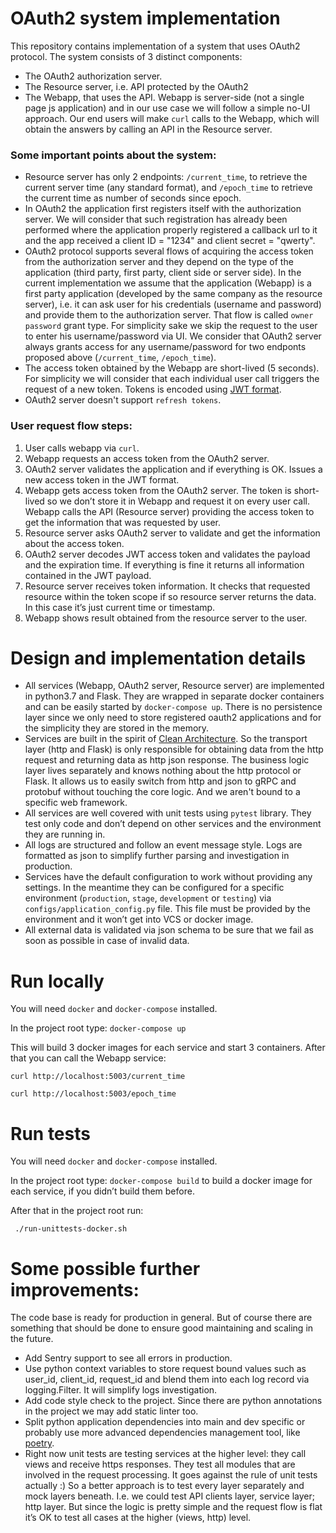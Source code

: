 # OAuth2 system implementation 
This repository contains implementation of a system that uses OAuth2 protocol. The system consists of 3 distinct components:
* The OAuth2 authorization server.
* The Resource server, i.e. API protected by the OAuth2
* The Webapp, that uses the API. Webapp is server-side (not a single page js application) and in our use case we will follow a simple no-UI approach. Our end users will make `curl` calls to the Webapp, which will obtain the answers by calling an API in the Resource server.

### Some important points about the system:
* Resource server has only 2 endpoints: `/current_time`, to retrieve the current server time (any standard format), and `/epoch_time` to retrieve the current time as number of seconds since epoch.
* In OAuth2 the application first registers itself with the authorization server. We will consider that such registration has already been performed where the application properly registered a callback url to it and the app received a client ID = "1234" and client secret = "qwerty".
* OAuth2 protocol supports several flows of acquiring the access token from the authorization server and they depend on the type of the application (third party, first party, client side or server side). In the current implementation we assume that the application (Webapp) is a first party application (developed by the same company as the resource server), i.e. it can ask user for his credentials (username and password) and provide them to the authorization server. That flow is called `owner password` grant type. For simplicity sake we skip the request to the user to enter his username/password via UI. We consider that OAuth2 server always grants access for any username/password for two endponts proposed above (`/current_time`, `/epoch_time`).
* The access token obtained by the Webapp are short-lived (5 seconds). For simplicity we will consider that each individual user call triggers the request of a new token. Tokens is encoded using [JWT format](https://jwt.io).
* OAuth2 server doesn't support `refresh tokens`. 

### User request flow steps: 
1. User calls webapp via `curl`.
2. Webapp requests an access token from the OAuth2 server.
3. OAuth2 server validates the application and if everything is OK. Issues a new access token in the JWT format.
3. Webapp gets access token from the OAuth2 server. The token is short-lived so we don’t store it in Webapp and request it on every user call. Webapp calls the API (Resource server) providing the access token to get the information that was requested by user.
4. Resource server asks OAuth2 server to validate and get the information about the access token. 
5. OAuth2 server decodes JWT access token and validates the payload and the expiration time. If everything is fine it returns
all information contained in the JWT payload.
6. Resource server receives token information. It checks that requested resource within the token scope if so resource server returns the data. In this case it’s just current time or timestamp.
5. Webapp shows result obtained from the resource server to the user.


# Design and implementation details 
* All services (Webapp, OAuth2 server, Resource server) are implemented in python3.7 and Flask. They are wrapped in separate docker containers and can be easily started by `docker-compose up`. There is no persistence layer since we only need to store registered oauth2 applications and for the simplicity they are stored in the memory.
* Services are built in the spirit of [Clean Architecture](https://blog.cleancoder.com/uncle-bob/2012/08/13/the-clean-architecture.html). So the transport layer (http and Flask) is only responsible for obtaining data from the http request and returning data as http json response. The business logic layer lives separately and knows nothing about the http protocol or Flask. It allows us to easily switch from http and json to gRPC and protobuf without touching the core logic. And we aren't bound to a specific web framework.
* All services are well covered with unit tests using `pytest` library. They test only code and don’t depend on other services and the environment they are running in.
* All logs are structured and follow an event message style. Logs are formatted as json to simplify further parsing and investigation in production.
* Services have the default configuration to work without providing any settings. In the meantime they can be configured for a specific environment (`production`, `stage`, `development` or `testing`) via `configs/application_config.py` file. This file must be provided by the environment and it won’t get into VCS or docker image.
* All external data is validated via json schema to be sure that we fail as soon as possible in case of invalid data.


# Run locally
You will need `docker` and `docker-compose` installed.

In the project root type: `docker-compose up`

This will build 3 docker images for each service and start 3 containers. After that you can call the Webapp service:

`curl http://localhost:5003/current_time`

`curl http://localhost:5003/epoch_time`


# Run tests
You will need `docker` and `docker-compose` installed. 

In the project root type: `docker-compose build` to build a docker image for each service, if you didn’t build them before.

After that in the project root run:

` ./run-unittests-docker.sh`


# Some possible further improvements:
The code base is ready for production in general. But of course there are something that should be done to ensure good maintaining and scaling in the future.
* Add Sentry support to see all errors in production.
* Use python context variables to store request bound values such as user_id, client_id, request_id and blend them into each log record via logging.Filter. It will simplify logs investigation.
* Add code style check to the project. Since there are python annotations in the project we may add static linter too.
* Split python application dependencies into main and dev specific or probably use more advanced dependencies management tool, like [poetry](https://python-poetry.org/).
* Right now unit tests are testing services at the higher level: they call views and receive https responses. They test all modules that are involved in the request processing. It goes against the rule of unit tests actually :) So a better approach is to test every layer separately and mock layers beneath. I.e. we could test API clients layer, service layer; http layer. But since the logic is pretty simple and the request flow is flat it’s OK to test all cases at the higher (views, http) level.
